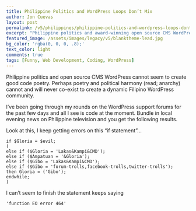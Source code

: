 ```yaml
---
title: Philippine Politics and WordPress Loops Don’t Mix
author: Jon Cuevas
layout: post
permalink: /v5/philippines/philippine-politics-and-wordpress-loops-dont-mix/
excerpt: "Philippine politics and award-winning open source CMS WordPress cannot seem to create good code poetry. Perhaps poetry and political harmony cannot and will never co-exist to create a dynamic Filipino WordPress community."
featured_image: /assets/images/legacy/v5/blanktheme-lead.jpg
bg_color: 'rgba(0, 0, 0, .8);'
text_color: light
comments: true
tags: [Funny, Web Development, Coding, WordPress]
---
```


Philippine politics and open source CMS WordPress cannot seem to create good code poetry. Perhaps poetry and political harmony (read; anarchy) cannot and will never co-exist to create a dynamic Filipino WordPress community.

I’ve been going through my rounds on the WordPress support forums for the past few days and all I see is code at the moment. Bundle in local evening news on Philippine television and you get the following results.

Look at this, I keep getting errors on this “if statement”…

~~~~~~~~
if $Gloria = $evil;
(
else if ($Gloria = 'Lakas&Kampi&CMD');
else if ($Ampatuan = '&Gloria');
else if ($Gibo = 'Lakas&Kampi&CMD');
else if ($Gibo = 'forum-trolls,facebook-trolls,twitter-trolls');
then Gloria = ('Gibo');
endwhile;
)
~~~~~~~~

I can’t seem to finish the statement keeps saying

~~~~~~~~
'function EO error 464'
~~~~~~~~

